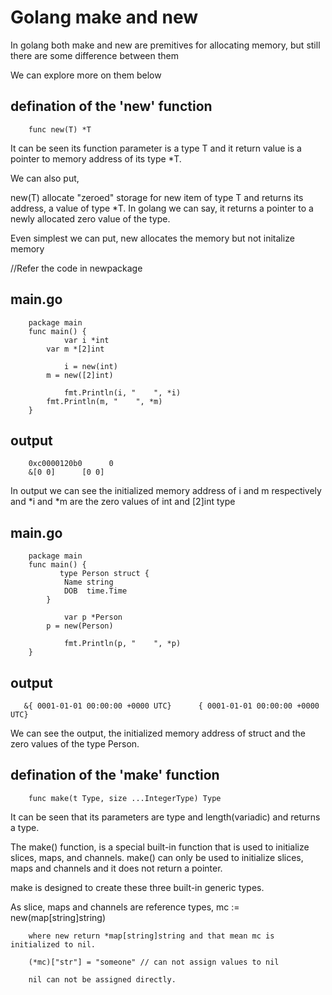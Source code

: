 # Golang make and new

In golang both make and new are premitives for allocating memory, but still there are some difference between them

We can explore more on them below

## defination of the 'new' function
    
        func new(T) *T

It can be seen its function parameter is a type T and it return value is a pointer to memory address of its type *T.

We can also put, 

new(T) allocate "zeroed" storage for new item of type T and returns its address, a value of type *T. In golang we can say, it returns a pointer to a newly allocated zero value of the type.

Even simplest we can put, new allocates the memory but not initalize memory

//Refer the code in newpackage
## main.go
        package main
        func main() {
                var i *int
	        var m *[2]int

                i = new(int)
	        m = new([2]int)
                
                fmt.Println(i, "    ", *i)
	        fmt.Println(m, "    ", *m)
        }

## output        
        0xc0000120b0      0
        &[0 0]      [0 0]

In output we can see the initialized memory address of i and m respectively and *i and *m are the zero values of int and [2]int type

## main.go
        package main
        func main() {
               type Person struct {
		        Name string
		        DOB  time.Time
	        }

                var p *Person
	        p = new(Person)
                
                fmt.Println(p, "    ", *p)
        }
## output        
       &{ 0001-01-01 00:00:00 +0000 UTC}      { 0001-01-01 00:00:00 +0000 UTC}

We can see the output, the initialized memory address of struct and the zero values of the type Person.

## defination of the 'make' function
    
        func make(t Type, size ...IntegerType) Type

It can be seen that its parameters are type and length(variadic) and returns a type.

The make() function, is a special built-in function that is used to initialize slices, maps, and channels. make() can only be used to initialize slices, maps and channels and it does not return a pointer.

make is designed to create these three built-in generic types.

As slice, maps and channels are reference types, 
        mc := new(map[string]string) 

        where new return *map[string]string and that mean mc is initialized to nil.

        (*mc)["str"] = "someone" // can not assign values to nil

        nil can not be assigned directly.